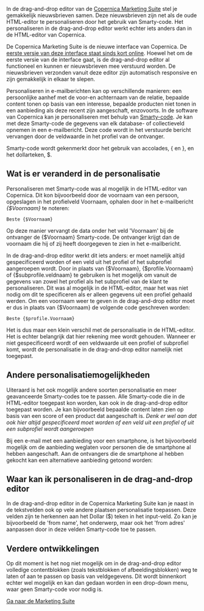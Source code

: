 In de drag-and-drop editor van de [Copernica Marketing
Suite](https://ms.copernica.com "ga naar de Marketing Suite") stel je
gemakkelijk nieuwsbrieven samen. Deze nieuwsbrieven zijn net als de oude
HTML-editor te personaliseren door het gebruik van Smarty-code. Het
personaliseren in de drag-and-drop editor werkt echter iets anders dan
in de HTML-editor van Copernica.

De Copernica Marketing Suite is de nieuwe interface van Copernica. De
[eerste versie van deze interface staat sinds kort
online](https://www.copernica.com/nl/blog/introductie-van-de-copernica-marketing-suite-beta "Introductie Copernica Marketing Suite").
Hoewel het om de eerste versie van de interface gaat, is de
drag-and-drop editor al functioneel en kunnen er nieuwsbrieven mee
verstuurd worden. De nieuwsbrieven verzonden vanuit deze editor zijn
automatisch responsive en zijn gemakkelijk in elkaar te slepen.

Personaliseren in e-mailberichten kan op verschillende manieren: een
persoonlijke aanhef met de voor-en achternaam van de relatie, bepaalde
content tonen op basis van een interesse, bepaalde producten niet tonen
in een aanbieding als deze recent zijn aangeschaft, enzovoorts. In de
software van Copernica kan je personaliseren met behulp van
[Smarty-code](https://www.copernica.com/nl/blog/de-basisbeginselen-van-smarty-personalisatie "bekijk de Smarty-documentatie").
Je kan met deze Smarty-code de gegevens van elk database- of
collectieveld opnemen in een e-mailbericht. Deze code wordt in het
verstuurde bericht vervangen door de veldwaarde in het profiel van de
ontvanger.

Smarty-code wordt gekenmerkt door het gebruik van accolades, { en }, en
het dollarteken, \$.

Wat is er veranderd in de personalisatie
----------------------------------------

Personaliseren met Smarty-code was al mogelijk in de HTML-editor van
Copernica. Dit kon bijvoorbeeld door de voornaam van een persoon,
opgeslagen in het profielveld Voornaam, ophalen door in het
e-mailbericht *{\$Voornaam}* te noteren:

    Beste {$Voornaam}

Op deze manier vervangt de data onder het veld 'Voornaam' bij de
ontvanger de {\$Voornaam} Smarty-code. De ontvanger krijgt dan de
voornaam die hij of zij heeft doorgegeven te zien in het e-mailbericht.

In de drag-and-drop editor werkt dit iets anders: er moet namelijk
altijd gespecificeerd worden of een veld uit het profiel of het
subprofiel aangeroepen wordt. Door in plaats van {\$Voornaam},
{\$profile.Voornaam} of {\$subprofile.veldnaam} te gebruiken is het
mogelijk om vanuit de gegevens van zowel het profiel als het subprofiel
van de klant te personaliseren. Dit was al mogelijk in de HTML-editor,
maar het was niet nodig om dit te specificeren als er alleen gegevens
uit een profiel gehaald werden. Om een voornaam weer te geven in de
drag-and-drop editor moet er dus in plaats van {\$Voornaam} de volgende
code geschreven worden:

    Beste {$profile.Voornaam}

Het is dus maar een klein verschil met de personalisatie in de
HTML-editor. Het is echter belangrijk dat hier rekening mee wordt
gehouden. Wanneer er niet gespecificeerd wordt of een veldwaarde uit een
profiel of subprofiel komt, wordt de personalisatie in de drag-and-drop
editor namelijk niet toegepast.

Andere personalisatiemogelijkheden
----------------------------------

Uiteraard is het ook mogelijk andere soorten personalisatie en meer
geavanceerde Smarty-codes toe te passen. Alle Smarty-code die in de
HTML-editor toegepast kon worden, kan ook in de drag-and-drop editor
toegepast worden. Je kan bijvoorbeeld bepaalde content laten zien op
basis van een score of een product dat aangeschaft is. *Denk er wel aan
dat ook hier altijd gespecificeerd moet worden of een veld uit een
profiel of uit een subprofiel wordt aangeroepen*

Bij een e-mail met een aanbieding voor een smartphone, is het
bijvoorbeeld mogelijk om de aanbieding weglaten voor personen die de
smartphone al hebben aangeschaft. Aan de ontvangers die de smartphone al
hebben gekocht kan een alternatieve aanbieding getoond worden:

Waar kan ik personaliseren in de drag-and-drop editor
-----------------------------------------------------

In de drag-and-drop editor in de Copernica Marketing Suite kan je naast
in de tekstvelden ook op vele andere plaatsen personalisatie toepassen.
Deze velden zijn te herkennen aan het Dollar (\$) teken in het
input-veld. Zo kan je bijvoorbeeld de 'from name', het onderwerp, maar
ook het 'from adres' aanpassen door in deze velden Smarty-code toe te
passen.

Verdere ontwikkelingen
----------------------

Op dit moment is het nog niet mogelijk om in de drag-and-drop editor
volledige contentblokken (zoals tekstblokken of afbeeldingsblokken) weg
te laten of aan te passen op basis van veldgegevens. Dit wordt
binnenkort echter wel mogelijk en kan dan gedaan worden in een drop-down
menu, waar geen Smarty-code voor nodig is.

[Ga naar de Marketing Suite](https://ms.copernica.com)
